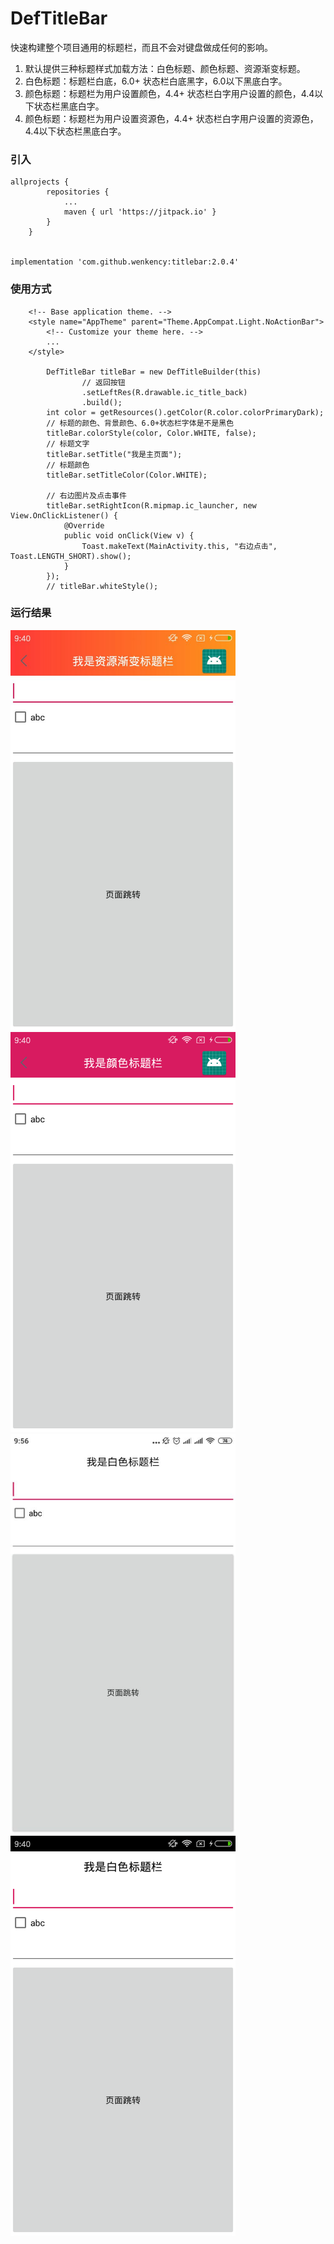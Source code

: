 # DefTitleBar
快速构建整个项目通用的标题栏，而且不会对键盘做成任何的影响。
1. 默认提供三种标题样式加载方法：白色标题、颜色标题、资源渐变标题。
2. 白色标题：标题栏白底，6.0+ 状态栏白底黑字，6.0以下黑底白字。
3. 颜色标题：标题栏为用户设置颜色，4.4+ 状态栏白字用户设置的颜色，4.4以下状态栏黑底白字。
4. 颜色标题：标题栏为用户设置资源色，4.4+ 状态栏白字用户设置的资源色，4.4以下状态栏黑底白字。
### 引入

```
allprojects {
		repositories {
			...
			maven { url 'https://jitpack.io' }
		}
	}


implementation 'com.github.wenkency:titlebar:2.0.4'

```

### 使用方式
```
    <!-- Base application theme. -->
    <style name="AppTheme" parent="Theme.AppCompat.Light.NoActionBar">
        <!-- Customize your theme here. -->
        ...
    </style>

        DefTitleBar titleBar = new DefTitleBuilder(this)
                // 返回按钮
                .setLeftRes(R.drawable.ic_title_back)
                .build();
        int color = getResources().getColor(R.color.colorPrimaryDark);
        // 标题的颜色、背景颜色、6.0+状态栏字体是不是黑色
        titleBar.colorStyle(color, Color.WHITE, false);
        // 标题文字
        titleBar.setTitle("我是主页面");
        // 标题颜色
        titleBar.setTitleColor(Color.WHITE);

        // 右边图片及点击事件
        titleBar.setRightIcon(R.mipmap.ic_launcher, new View.OnClickListener() {
            @Override
            public void onClick(View v) {
                Toast.makeText(MainActivity.this, "右边点击", Toast.LENGTH_SHORT).show();
            }
        });
        // titleBar.whiteStyle();

```

### 运行结果

<img src="screenshot/image.jpg" width="360px"/>

<img src="screenshot/image1.png" width="360px"/>

<img src="screenshot/image3.jpg" width="360px"/>

<img src="screenshot/image2.png" width="360px"/>